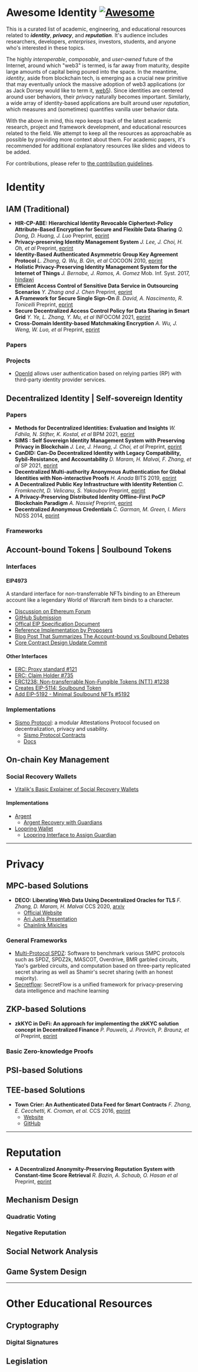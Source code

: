 # Awesome Identity [![Awesome](https://awesome.re/badge.svg)](https://awesome.re) 

This is a curated list of academic, engineering, and educational resources related to ***identity***, ***privacy***, and ***reputation***. It's audience includes researchers, developers, *enterprises*, investors, students, and anyone who's interested in these topics.

The highly *interoperable*, *composable*, and *user-owned* future of the Internet, around which "web3" is termed, is far away from maturity, despite large amounts of capital being poured into the space. In the meantime, *identity*, aside from blockchain tech, is emerging as a crucial new primitive that may eventually unlock the massive adoption of web3 applications (or as Jack Dorsey would like to term it, [web5](https://twitter.com/jack/status/1535314738078486533)). Since identities are centered around user behaviors, their *privacy* naturally becomes important. Similarly, a wide array of identity-based applications are built around user *reputation*, which measures and (sometimes) quantifies vanilla user behavior data.

With the above in mind, this repo keeps track of the latest academic research, project and framework development, and educational resources related to the field. We attempt to keep all the resources as approachable as possible by providing more context about them. For academic papers, it's recommended for additional explanatory resources like slides and videos to be added.

For contributions, please refer to [the contribution guidelines](https://github.com/kvnyu24/awesome-identity/blob/main/CONTRIBUTING.md).

# Identity

## IAM (Traditional)
- **HIR-CP-ABE: Hierarchical Identity Revocable Ciphertext-Policy Attribute-Based Encryption for Secure and Flexible Data Sharing**
*Q. Dong, D. Huang, J. Luo*
Preprint, [eprint](https://eprint.iacr.org/2017/1101.pdf)
- **Privacy-preserving Identity Management System**
*J. Lee, J. Choi, H. Oh, et al*
Preprint, [eprint](https://eprint.iacr.org/2021/1459.pdf)
- **Identity-Based Authenticated Asymmetric Group Key Agreement Protocol**
*L. Zhang, Q. Wu, B. Qin, et al*
COCOON 2010, [eprint](https://eprint.iacr.org/2010/209.pdf)
- **Holistic Privacy-Preserving Identity Management System for the Internet of Things**
*J. Bernabe, J. Ramos, A. Gomez*
Mob. Inf. Syst. 2017, [hindawi](https://downloads.hindawi.com/journals/misy/2017/6384186.pdf)
- **Efficient Access Control of Sensitive Data Service in Outsourcing Scenarios**
*Y. Zhang and J. Chen*
Preprint, [eprint](https://eprint.iacr.org/2010/242.pdf)
- **A Framework for Secure Single Sign-On**
*B. David, A. Nascimento, R. Tonicelli*
Preprint, [eprint](https://eprint.iacr.org/2011/246.pdf)
- **Secure Decentralized Access Control Policy for Data Sharing in Smart Grid**
*Y. Ye, L. Zhang, Y. Mu, et al*
INFOCOM 2021, [eprint](https://eprint.iacr.org/2020/1567.pdf)
- **Cross-Domain Identity-based Matchmaking Encryption**
*A. Wu, J. Weng, W. Luo, et al*
Preprint, [eprint](https://eprint.iacr.org/2022/085.pdf)

### Papers

### Projects

- [OpenId](https://openid.net/) allows user authentication based on relying parties (RP) with third-party identity provider services.  

## Decentralized Identity | Self-sovereign Identity

### Papers
- **Methods for Decentralized Identities: Evaluation and Insights**
  *W. Fdhila, N. Stifter, K. Kostal, et al*
  BPM 2021, [eprint](https://eprint.iacr.org/2021/1087.pdf)
- **SIMS : Self Sovereign Identity Management System with Preserving Privacy in Blockchain**
  *J. Lee, J. Hwang, J. Choi, et al*
  Preprint, [eprint](https://eprint.iacr.org/2019/1241.pdf)
- **CanDID: Can-Do Decentralized Identity with Legacy Compatibility, Sybil-Resistance, and Accountability**
  *D. Maram, H. Malvai, F. Zhang, et al*
  SP 2021, [eprint](https://eprint.iacr.org/2020/934.pdf)
- **Decentralized Multi-authority Anonymous Authentication for Global Identities with Non-interactive Proofs**
  *H. Anada*
  BITS 2019, [eprint](https://eprint.iacr.org/2019/701.pdf)
- **A Decentralized Public Key Infrastructure with Identity Retention**
  *C. Fromknecht, D. Velicanu, S. Yakoubov*
  Preprint, [eprint](https://eprint.iacr.org/2014/803.pdf)
- **A Privacy-Preserving Distributed Identity Offline-First PoCP Blockchain Paradigm**
  *A. Nassief*
  Preprint, [eprint](https://eprint.iacr.org/2021/1186.pdf)
- **Decentralized Anonymous Credentials**
  *C. Garman, M. Green, I. Miers*
  NDSS 2014, [eprint](https://eprint.iacr.org/2013/622.pdf)

### Frameworks

## Account-bound Tokens | Soulbound Tokens

### Interfaces

#### EIP4973

A standard interface for non-transferrable NFTs binding to an Ethereum account like a legendary World of Warcraft item binds to a character.

- [Discussion on Ethereum Forum](https://ethereum-magicians.org/t/eip-4973-account-bound-tokens/8825)
- [GitHub Submission](https://github.com/ethereum/EIPs/pull/4973)
- [Offical EIP Specification Document](https://eips.ethereum.org/EIPS/eip-4973)
- [Reference Implementation by Proposers](https://github.com/rugpullindex/ERC4973/)
- [Blog Post That Summarizes The Account-bound vs Soulbound Debates](https://timdaub.github.io/2022/05/30/what-are-account-bound-tokens/)
- [Core Contract Design Update Commit](https://github.com/rugpullindex/ERC4973/commit/27a62d1d61e4890542d941a7be7b314ab8e242d3)

#### Other Interfaces

- [ERC: Proxy standard #121](https://github.com/ethereum/EIPs/issues/121)
- [ERC: Claim Holder #735](https://github.com/ethereum/EIPs/issues/735)
- [ERC1238: Non-transferrable Non-Fungible Tokens (NTT) #1238](https://github.com/ethereum/EIPs/issues/1238)
- [Creates EIP-5114: Soulbound Token](https://github.com/ethereum/EIPs/pull/5114)
- [Add EIP-5192 - Minimal Soulbound NFTs #5192](https://github.com/ethereum/EIPs/pull/5192)

### Implementations
- [Sismo Protocol](https://www.sismo.io/): a modular Attestations Protocol focused on decentralization, privacy and usability.
  - [Sismo Protocol Contracts](https://github.com/sismo-core/sismo-protocol)
  - [Docs](https://docs.sismo.io/sismo-docs/)


## On-chain Key Management
### Social Recovery Wallets
- [Vitalik's Basic Explainer of Social Recovery Wallets](https://hackernoon.com/what-is-a-social-recovery-wallet) 
#### Implementations
- [Argent](https://www.argent.xyz/)
  - [Argent Recovery with Guardians](https://support.argent.xyz/hc/en-us/articles/360008828238)
- [Loopring Wallet](https://loopring.io/wallet#/)
  - [Loopring Interface to Assign Guardian](https://loopring.io/#/guardian)

---

# Privacy

## MPC-based Solutions
- **DECO: Liberating Web Data Using Decentralized Oracles for TLS**
  *F. Zhang, D. Maram, H. Malvai*
  CCS 2020, [arxiv](https://arxiv.org/pdf/1909.00938.pdf)
  - [Official Website](https://www.deco.works/)
  - [Ari Juels Presentation](https://www.youtube.com/watch?v=zWTx1iQOCDM)
  - [Chainlink Mixicles](https://assets.website-files.com/5f44d690acb168953e6181f6/5fa2f1616ac1b092226b3a86_mixicles.pdf)
### General Frameworks
- [Multi-Protocol SPDZ](https://github.com/data61/MP-SPDZ): Software to benchmark various SMPC protocols such as SPDZ, SPDZ2k, MASCOT, Overdrive, BMR garbled circuits, Yao's garbled circuits, and computation based on three-party replicated secret sharing as well as Shamir's secret sharing (with an honest majority).
- [Secretflow](https://github.com/secretflow/secretflow): SecretFlow is a unified framework for privacy-preserving data intelligence and machine learning


## ZKP-based Solutions
- **zkKYC in DeFi: An approach for implementing the zkKYC solution concept in Decentralized Finance**
  *P. Pauwels, J. Pirovich, P. Braunz, et al*
  Preprint, [eprint](https://eprint.iacr.org/2022/321.pdf)

### Basic Zero-knowledge Proofs




## PSI-based Solutions

## TEE-based Solutions
- **Town Crier: An Authenticated Data Feed for Smart Contracts**
  *F. Zhang, E. Cecchetti, K. Croman, et al.*
  CCS 2016, [eprint](https://eprint.iacr.org/2016/168.pdf)
  - [Website](https://www.town-crier.org/)
  - [GitHub](https://github.com/bl4ck5un/Town-Crier)

---

# Reputation 
- **A Decentralized Anonymity-Preserving Reputation System with Constant-time Score Retrieval**
  *R. Bazin, A. Schaub, O. Hasan et al*
  Preprint, [eprint](https://eprint.iacr.org/2016/416.pdf)


## Mechanism Design

### Quadratic Voting

### Negative Reputation

## Social Network Analysis

## Game System Design

---

# Other Educational Resources

## Cryptography

### Digital Signatures

## Legislation
